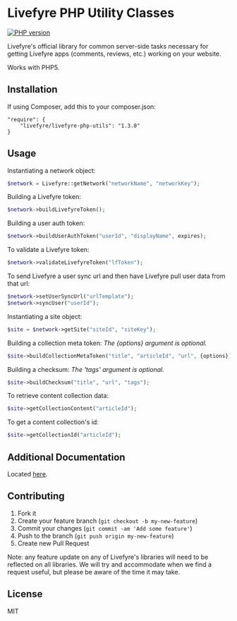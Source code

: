 # Livefyre PHP Utility Classes
[![PHP version](https://badge.fury.io/ph/Livefyre%2Flivefyre-php-utils.png)](http://badge.fury.io/ph/Livefyre%2Flivefyre-php-utils)

Livefyre's official library for common server-side tasks necessary for getting Livefyre apps (comments, reviews, etc.) working on your website.

Works with PHP5.

## Installation

If using Composer, add this to your composer.json:

	"require": {
        "livefyre/livefyre-php-utils": "1.3.0"
    }

## Usage

Instantiating a network object:

```php
$network = Livefyre::getNetwork("networkName", "networkKey");
```

Building a Livefyre token:

```php
$network->buildLivefyreToken();
```

Building a user auth token:

```php
$network->buildUserAuthToken("userId", "displayName", expires);
```

To validate a Livefyre token:

```php
$network->validateLivefyreToken("lfToken");
```

To send Livefyre a user sync url and then have Livefyre pull user data from that url:

```php
$network->setUserSyncUrl("urlTemplate");
$network->syncUser("userId");
```

Instantiating a site object:

```php
$site = $network->getSite("siteId", "siteKey");
```

Building a collection meta token:
*The {options} argument is optional.*

```php
$site->buildCollectionMetaToken("title", "articleId", "url", {options});
```

Building a checksum:
*The 'tags' argument is optional.*

```php
$site->buildChecksum("title", "url", "tags");
```

To retrieve content collection data:

```php
$site->getCollectionContent("articleId");
```

To get a content collection's id:

```php
$site->getCollectionId("articleId");
```

## Additional Documentation

Located [here](http://answers.livefyre.com/developers/libraries).

## Contributing

1. Fork it
2. Create your feature branch (`git checkout -b my-new-feature`)
3. Commit your changes (`git commit -am 'Add some feature'`)
4. Push to the branch (`git push origin my-new-feature`)
5. Create new Pull Request

Note: any feature update on any of Livefyre's libraries will need to be reflected on all libraries. We will try and accommodate when we find a request useful, but please be aware of the time it may take.

## License

MIT
